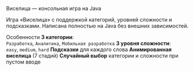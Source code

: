 Виселица — консольная игра на Java

Игра «Виселица» с поддержкой категорий, уровней сложности и подсказками. Написана полностью на Java без внешних зависимостей.

Особенности
**3 категории**:  
  `Разработка`, `Аналитика`, `Мобильная разработка`
  **3 уровня сложности**:  
  `easy`, `medium`, `hard`
  **Подсказки** для каждого слова
  **Анимированная виселица** (7 стадий)
  **Случайный выбор** категории и сложности при пустом вводе

